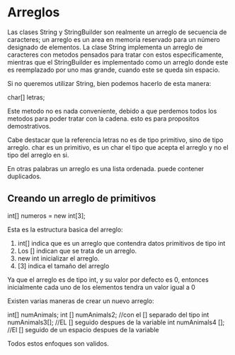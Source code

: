 # Arreglos

Las clases String y StringBuilder son realmente un arreglo de secuencia de caracteres; un arreglo es un area en memoria reservado para un número designado de elementos. La clase String implementa un arreglo de caracteres con metodos pensados para tratar con estos especificamente, mientras que el StringBuilder es implementado como un arreglo donde este es
reemplazado por uno mas grande, cuando este se queda sin espacio. 

Si no queremos utilizar String, bien podemos hacerlo de esta manera:

char[] letras;

Este metodo no es nada conveniente, debido a que perdemos todos los metodos para poder tratar con la cadena. esto es para propositos demostrativos.

Cabe destacar que la referencia letras no es de tipo primitivo, sino de tipo arreglo. char es un primitivo, es un char el tipo que acepta el arreglo y no el tipo del arreglo en si.

En otras palabras un arreglo es una lista ordenada. puede contener duplicados.

## Creando un arreglo de primitivos

int[] numeros = new int[3];

Esta es la estructura basica del arreglo:
1. int[] indica que es un arreglo que contendra datos primitivos de tipo int
2. Los [] indican que se trata de un arreglo.
3. new int inicializar el arreglo.
4. [3] indica el tamaño del arreglo

Ya que el arreglo es de tipo int, y su valor por defecto es 0, entonces inicialmente cada uno de los elementos tendra
un valor igual a 0

Existen varias maneras de crear un nuevo arreglo:


int[] numAnimals;
int [] numAnimals2; //con el  [] separado del tipo
int numAnimals3[]; //EL [] seguido despues de la variable
int numAnimals4 []; //El [] seguido de un espacio despues de la variable

Todos estos enfoques son validos.
